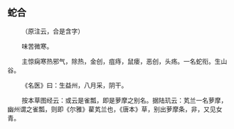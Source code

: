 ## 蛇合
<p>&emsp;&emsp;
（原注云，合是含字）
</p>
<p>&emsp;&emsp;
味苦微寒。
</p>
<p>&emsp;&emsp;
主惊痫寒热邪气，除热，金创，疽痔，鼠瘘，恶创，头疡。一名蛇衔。生山谷。
</p>
<p>&emsp;&emsp;
《名医》曰：生益州，八月采，阴干。
</p>
<p>&emsp;&emsp;
按本草图经云：或云是雀瓢，即是萝摩之别名。据陆玑云：芄兰一名萝摩，幽州谓之雀瓢，则即《尔雅》雚芄兰也，《唐本》草，别出萝摩条，非，又见女青。
</p>










